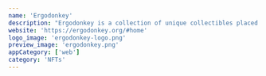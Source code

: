 ```yaml
---
name: 'Ergodonkey'
description: "Ergodonkey is a collection of unique collectibles placed on the Ergo blockchain. The individual Ergodonkey NFTs were AI-generated, assuring that every Ergodonkey NFT is totally unique!"
website: 'https://ergodonkey.org/#home'
logo_image: 'ergodonkey-logo.png'
preview_image: 'ergodonkey.png'
appCategory: ['web']
category: 'NFTs'
---
```

